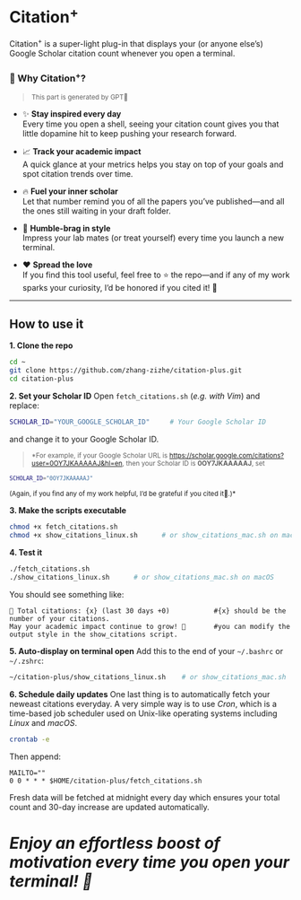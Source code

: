 # Citation<sup>+</sup>

Citation<sup>+</sup> is a super-light plug-in that displays your (or anyone else’s) Google Scholar citation count whenever you open a terminal.

### 🚀 Why Citation<sup>+</sup>?
><small>This part is generated by GPT🤣</small>

- ✨ **Stay inspired every day**  
  Every time you open a shell, seeing your citation count gives you that little dopamine hit to keep pushing your research forward.

- 📈 **Track your academic impact**  
  A quick glance at your metrics helps you stay on top of your goals and spot citation trends over time.

- 🔥 **Fuel your inner scholar**  
  Let that number remind you of all the papers you’ve published—and all the ones still waiting in your draft folder.

- 🎉 **Humble-brag in style**  
  Impress your lab mates (or treat yourself) every time you launch a new terminal.

- ❤️ **Spread the love**  
  If you find this tool useful, feel free to ⭐ the repo—and if any of my work sparks your curiosity, I’d be honored if you cited it! 🌹

---

## How to use it

**1. Clone the repo**  
   ```bash
   cd ~
   git clone https://github.com/zhang-zizhe/citation-plus.git
   cd citation-plus
   ```

**2. Set your Scholar ID**
Open `fetch_citations.sh` (*e.g. with Vim*) and replace:
```bash
SCHOLAR_ID="YOUR_GOOGLE_SCHOLAR_ID"     # Your Google Scholar ID
```
and change it to your Google Scholar ID.

><small>*For example, if your Google Scholar URL is
https://scholar.google.com/citations?user=0OY7JKAAAAAJ&hl=en,
then your Scholar ID is **0OY7JKAAAAAJ**,
set
```bash
SCHOLAR_ID="0OY7JKAAAAAJ"
```
(Again, if you find any of my work helpful, I’d be grateful if you cited it🌹.)*</small>

**3. Make the scripts executable**
```bash
chmod +x fetch_citations.sh
chmod +x show_citations_linux.sh      # or show_citations_mac.sh on macOS
```
**4. Test it**
```bash
./fetch_citations.sh
./show_citations_linux.sh      # or show_citations_mac.sh on macOS
```
You should see something like:
```
📖 Total citations: {x} (last 30 days +0)           #{x} should be the number of your citations.  
May your academic impact continue to grow! 💪       #you can modify the output style in the show_citations script.
```
**5. Auto-display on terminal open**
Add this to the end of your `~/.bashrc` or` ~/.zshrc`:
```bash
~/citation-plus/show_citations_linux.sh    # or show_citations_mac.sh
```
**6. Schedule daily updates**
One last thing is to automatically fetch your neweast citations everyday. A very simple way is to use *Cron*, which is a time-based job scheduler used on Unix-like operating systems including *Linux* and *macOS*.
```bash
crontab -e
```
Then append:
```
MAILTO=""
0 0 * * * $HOME/citation-plus/fetch_citations.sh
```
Fresh data will be fetched at midnight every day which ensures your total count and 30-day increase are updated automatically.

# *Enjoy an effortless boost of motivation every time you open your terminal! 🚀*